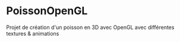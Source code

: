 # PoissonOpenGL
Projet de création d'un poisson en 3D avec OpenGL avec différentes textures & animations
